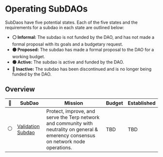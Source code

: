# Operating SubDAOs

SubDaos have five potential states. Each of the five states and the requirements for a subdao in each state are outlined below:

- **⚪ Informal:** The subdao is not funded by the DAO, and has not made a formal proposal with its goals and a budgetary request.
- **🟡 Proposed:** The subdao has made a formal proposal to the DAO for a working budget.
- **🟢 Active:** The subdao is active and funded by the DAO. 
- **🛑 Inactive:** The subdao has been discontinued and is no longer being funded by the DAO.

## Overview

| 🔌  | SubDao  | Mission   | Budget  | Established  |
|---|---|---|---|---|
| ⚪  | [Validation Subdao](/governance/workstreams/current#validation-subdao)  | Protect, improve, and serve the Terp network and community with neutrality on general & emerency consensus on network node operations. | TBD | TBD  |
